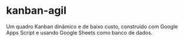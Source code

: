 # kanban-agil
Um quadro Kanban dinâmico e de baixo custo, construído com Google Apps Script e usando Google Sheets como banco de dados.
